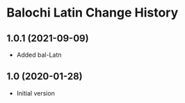 Balochi Latin Change History
====================
1.0.1 (2021-09-09)
------------------
* Added bal-Latn

1.0 (2020-01-28)
----------------
* Initial version
